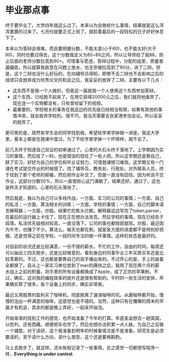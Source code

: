 毕业那点事
===

终于要毕业了。大学四年就这么过了。本来以为会做些什么事情，结果就是这么浑浑噩噩的过来了。七月份就要正式上班了。就趁着最后的一段轻松的日子好好休息下了。

本来以为答辩会很难，而且要把握分数，不能太差(小于60)，也不能太好(大于90)，同时也要过得去，这个分数我定义为85~89之间，所以让导师给了我88，防止后面的老师分数拉高到90+。可惜事与愿违，答辩过程中，分配的组里，质量普遍偏低，所以就算我故意在问题上放水，也无奈被拉高到了90分，进了二辩。但是，这个二辩也没什么好玩的，在向辅导员得知，即使不去二辩也不会影响之后的成绩只会放弃成为优秀论文的机会之后，我妥妥的放弃了二辩。主要有以下几点：

+ 这东西不是我一个人做的，但是这一届就我一个人使用这个东西参加答辩。
+ 这个东西，已经跑不起来了。在用它获得20000元之后，我们就将他废弃了。现在连一个实物都没有，只有曾经留下的视频。
+ 最重要的，学校相关的事务在我这边的优先级已经相当有限，如果有其他的事情冲突，就会放弃学校的。很不巧，我当天需要去张家港参加会议。所以妥妥的放弃了。

更可笑的是，居然有学生会的同学找到我，希望给学弟学妹做一讲座。我这大学里，基本上都是在翘课中度过，为了不给学弟学妹一个坏榜样，就不去了。

前几天终于知道自己双证的初审通过了。心里的大石头终于落地了。上学期因为实习的事情，然后挂了一科，也是错误的信任了一些人把。所以这学期还是靠自己，辞了实习，好好为自己的学位和毕业证努力，可惜翘课陋习难改。这学期又有一门课在考试提交作业的时候翘了。找了辅导员，教务处，行政处，对外联系人员，终于找到了那个老师的邮箱，然后把作业补交了。但是一直没有回信，因为听说不交作业，这部分分数50%，所以一直很担心这门课跪了，结果还好。通过了。这也是昨天才知道的。心里的石头落地了。

然后就是，我以为自己可以多线作战，一方面，实习的公司的事情；一方面，自己的私活；一方面，算法相关的训练；一方面，学校的事情；一方面，自己的脚本语言解释器；一方面，炒股。结果忙的焦头烂额。解释器这边写完了token,parser，在最后的运行器上卡住了，现在正在想办法攻克。然后学校的事情，现在已经告于段落。私活优先级相对较高，一直没落下。公司的事也都按部就班。炒股，最近因为牛市，也赚了不少。算法么，每天也都在刷。就是各方面的进度都不是特别好把握。还是觉得之前在学校，一段时间专注的做一件事情。这样的状态是最好的。

对目前的状况还是比较满意，一份不错的薪水，不忙的工作，自由的时间。每周还可以抽出三四天跑步，还是比较惬意的。看到身边的同事毕业三年买房买车还是比较羡慕的。不过，这也都是要靠自己的双手赚出来的。不过开心的是，手上的装备全都换了。自从上一家实习单位尝到了mac的痛快之后，我用了现在两个月的薪水加上之前的积蓄，将手里的所有设备都换成了Apple，成了正宗的苹果粉。不过，确实，这对我的编程效率的提升还是很有帮助的。平时的一些生活的安排，苹果确实帮了很多。各个设备上的同步，确实非常爽。

最近又用股票的盈利买了咖啡机，彻底脱离了速溶咖啡的坑。从磨咖啡都开始，慢慢的泡出一杯满意的咖啡，这感觉也是不错的。当然，这种只有在慵懒的周末的早晨才有机会，其余的都是晚上弄好，一起床开始泡。

开始渐渐的找到工作的感觉，也开始准备了今年的打算。年底圣诞想去一趟英国，以色列，还有西藏。顺便把车也学了。然后也想办法积累一点人脉，为自己之后做一个铺垫。对于读研，这个我准备到明年的时候看情况是不是准备。研究生是必须要读的，至于读什么方向，读什么类型，这个还是要再斟酌。

马上去跑步了。就这样。流水账般记录了一些事情，总之感觉一切都想写程序一样，**Everything is under control**.

